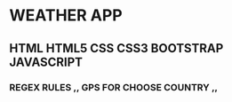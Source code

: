 # WEATHER APP
## HTML HTML5 CSS CSS3 BOOTSTRAP JAVASCRIPT
### REGEX RULES ,,  GPS FOR CHOOSE COUNTRY ,, 
